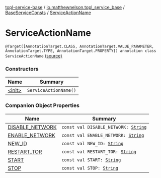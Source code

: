 [topl-service-base](../../../index.md) / [io.matthewnelson.topl_service_base](../../index.md) / [BaseServiceConsts](../index.md) / [ServiceActionName](./index.md)

# ServiceActionName

`@Target([AnnotationTarget.CLASS, AnnotationTarget.VALUE_PARAMETER, AnnotationTarget.TYPE, AnnotationTarget.PROPERTY]) annotation class ServiceActionName` [(source)](https://github.com/05nelsonm/TorOnionProxyLibrary-Android/blob/master/topl-service-base/src/main/java/io/matthewnelson/topl_service_base/BaseServiceConsts.kt#L121)

### Constructors

| Name | Summary |
|---|---|
| [&lt;init&gt;](-init-.md) | `ServiceActionName()` |

### Companion Object Properties

| Name | Summary |
|---|---|
| [DISABLE_NETWORK](-d-i-s-a-b-l-e_-n-e-t-w-o-r-k.md) | `const val DISABLE_NETWORK: `[`String`](https://kotlinlang.org/api/latest/jvm/stdlib/kotlin/-string/index.html) |
| [ENABLE_NETWORK](-e-n-a-b-l-e_-n-e-t-w-o-r-k.md) | `const val ENABLE_NETWORK: `[`String`](https://kotlinlang.org/api/latest/jvm/stdlib/kotlin/-string/index.html) |
| [NEW_ID](-n-e-w_-i-d.md) | `const val NEW_ID: `[`String`](https://kotlinlang.org/api/latest/jvm/stdlib/kotlin/-string/index.html) |
| [RESTART_TOR](-r-e-s-t-a-r-t_-t-o-r.md) | `const val RESTART_TOR: `[`String`](https://kotlinlang.org/api/latest/jvm/stdlib/kotlin/-string/index.html) |
| [START](-s-t-a-r-t.md) | `const val START: `[`String`](https://kotlinlang.org/api/latest/jvm/stdlib/kotlin/-string/index.html) |
| [STOP](-s-t-o-p.md) | `const val STOP: `[`String`](https://kotlinlang.org/api/latest/jvm/stdlib/kotlin/-string/index.html) |
